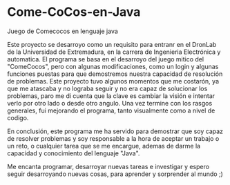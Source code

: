 # Come-CoCos-en-Java
Juego de Comecocos en lenguaje java

Este proyecto se desarroyo como un requisito para entranr en el DronLab de la Universidad de Extremadura, en la carrera de Ingenieria Electrónica y automatica.
El programa se basa en el desarroyo del juego mitico del "ComeCocos", pero con algunas modificaciones, como un login y algunas funciones puestas para que demostremos nuestra capacidad de resolución de problemas.
Este proyecto tuvo algunos momentos que me costarón, ya que me atascaba y no lograba seguir y no era capaz de solucionar los problemas, paro me di cuenta que la clave es cambiar la visión e intentar verlo por otro lado o desde otro angulo. Una vez termine con los rasgos generales, fui mejorando el programa, tanto visualmente como a nivel de codigo.

En conclusión, este programa me ha servido para demostrar que soy capaz de resolver problemas y soy responsable a la hora de aceptar un trabajo o un reto, o cualquier tarea que se me encargue, ademas de darme la capacidad y conocimiento del lenguaje "Java".

Me encanta programar, desarroyar nuevas tareas e investigar y espero seguir desarroyando nuevas cosas, para aprender y sorprender al mundo ;)
